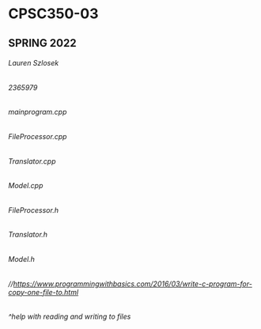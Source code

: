 # CPSC350-03
## SPRING 2022
###### Lauren Szlosek
###### 2365979
###### mainprogram.cpp
###### FileProcessor.cpp
###### Translator.cpp
###### Model.cpp
###### FileProcessor.h
###### Translator.h
###### Model.h
###### //https://www.programmingwithbasics.com/2016/03/write-c-program-for-copy-one-file-to.html
###### ^help with reading and writing to files
